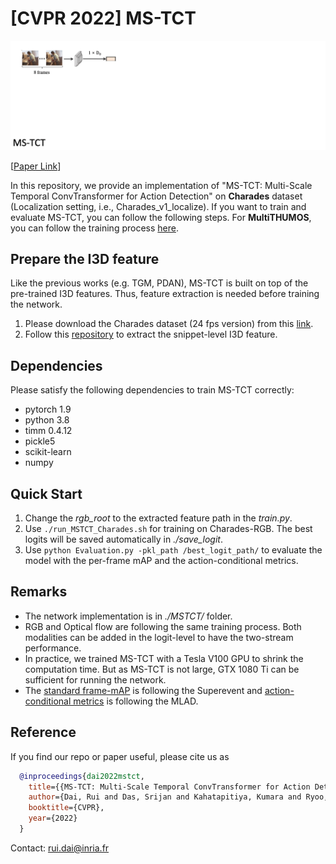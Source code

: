 # [CVPR 2022] MS-TCT 

![](MSTCT_gif.gif)

[[Paper Link](https://openaccess.thecvf.com/content/CVPR2022/papers/Dai_MS-TCT_Multi-Scale_Temporal_ConvTransformer_for_Action_Detection_CVPR_2022_paper.pdf)]

In this repository, we provide an implementation of "MS-TCT: Multi-Scale Temporal ConvTransformer for Action Detection" on **Charades** dataset (Localization setting, i.e., Charades_v1_localize). If you want to train and evaluate MS-TCT, you can follow the following steps. 
For **MultiTHUMOS**, you can follow the training process [here](https://github.com/dairui01/MS-TCT/issues/2). 

## Prepare the I3D feature
Like the previous works (e.g. TGM, PDAN), MS-TCT is built on top of the pre-trained I3D features. Thus, feature extraction is needed before training the network.  
1. Please download the Charades dataset (24 fps version) from this [link](https://prior.allenai.org/projects/charades).
2. Follow this [repository](https://github.com/piergiaj/pytorch-i3d) to extract the snippet-level I3D feature. 

## Dependencies 
Please satisfy the following dependencies to train MS-TCT correctly: 
- pytorch 1.9
- python 3.8 
- timm 0.4.12
- pickle5
- scikit-learn
- numpy

## Quick Start
1. Change the _rgb_root_ to the extracted feature path in the _train.py_. 
2. Use `./run_MSTCT_Charades.sh` for training on Charades-RGB. The best logits will be saved automatically in _./save_logit_. 
3. Use `python Evaluation.py -pkl_path /best_logit_path/` to evaluate the model with the per-frame mAP and the action-conditional metrics.

## Remarks
- The network implementation is in _./MSTCT/_ folder. 
- RGB and Optical flow are following the same training process. Both modalities can be added in the logit-level to have the two-stream performance. 
- In practice, we trained MS-TCT with a Tesla V100 GPU to shrink the computation time. But as MS-TCT is not large, GTX 1080 Ti can be sufficient for running the network. 
- The [standard frame-mAP](https://github.com/piergiaj/super-events-cvpr18/blob/master/apmeter.py) is following the Superevent and [action-conditional metrics](https://github.com/ptirupat/MLAD/blob/main/src/cooccur_metric.py) is following the MLAD.


## Reference
If you find our repo or paper useful, please cite us as
```bibtex
  @inproceedings{dai2022mstct,
    title={{MS-TCT: Multi-Scale Temporal ConvTransformer for Action Detection}},
    author={Dai, Rui and Das, Srijan and Kahatapitiya, Kumara and Ryoo, Michael and Bremond, Francois},
    booktitle={CVPR},
    year={2022}
  }
```
Contact: rui.dai@inria.fr

